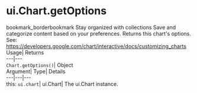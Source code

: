  
#  ui.Chart.getOptions 
bookmark_borderbookmark Stay organized with collections  Save and categorize content based on your preferences.
Returns this chart's options. See: https://developers.google.com/chart/interactive/docs/customizing_charts 
Usage| Returns  
---|---  
`Chart.getOptions()`| Object  
Argument| Type| Details  
---|---|---  
this: `ui.chart`| ui.Chart| The ui.Chart instance.  
